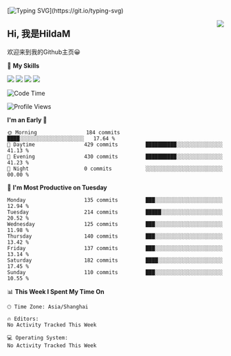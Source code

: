 [![Typing SVG](https://readme-typing-svg.herokuapp.com?size=50&duration=5000&color=8C43EA&vCenter=true&width=2000&height=70&lines=开拓视野,+冲破艰险,+洞悉所有,+贴近生活,+寻找真爱,+感受彼此;这就是人生的目的.)](https://git.io/typing-svg)

<a href="#">
  <img align="right" src="https://github-readme-stats.vercel.app/api?username=HildaM&count_private=true&show_icons=true&bg_color=15,f2f7fd,E0EAFC" />
</a>

## Hi, 我是HildaM

欢迎来到我的Github主页😀

🌟 **My Skills**  

![](https://img.shields.io/badge/-Python-3776AB?style=flat-square&logo=Python&logoColor=fff)
![](https://img.shields.io/badge/-Java-F7DF1E?style=flat-square&logo=Java&logoColor=fff)
![](https://img.shields.io/badge/-Linux-000000?style=flat-square&logo=Linux&logoColor=fff)
![](https://img.shields.io/badge/-Golang-000000?style=flat-square&logo=Golang&logoColor=fff)




<!--START_SECTION:waka-->
![Code Time](http://img.shields.io/badge/Code%20Time-199%20hrs%2057%20mins-blue)

![Profile Views](http://img.shields.io/badge/Profile%20Views-0-blue)

**I'm an Early 🐤** 

```text
🌞 Morning                184 commits         ████░░░░░░░░░░░░░░░░░░░░░   17.64 % 
🌆 Daytime                429 commits         ██████████░░░░░░░░░░░░░░░   41.13 % 
🌃 Evening                430 commits         ██████████░░░░░░░░░░░░░░░   41.23 % 
🌙 Night                  0 commits           ░░░░░░░░░░░░░░░░░░░░░░░░░   00.00 % 
```
📅 **I'm Most Productive on Tuesday** 

```text
Monday                   135 commits         ███░░░░░░░░░░░░░░░░░░░░░░   12.94 % 
Tuesday                  214 commits         █████░░░░░░░░░░░░░░░░░░░░   20.52 % 
Wednesday                125 commits         ███░░░░░░░░░░░░░░░░░░░░░░   11.98 % 
Thursday                 140 commits         ███░░░░░░░░░░░░░░░░░░░░░░   13.42 % 
Friday                   137 commits         ███░░░░░░░░░░░░░░░░░░░░░░   13.14 % 
Saturday                 182 commits         ████░░░░░░░░░░░░░░░░░░░░░   17.45 % 
Sunday                   110 commits         ███░░░░░░░░░░░░░░░░░░░░░░   10.55 % 
```


📊 **This Week I Spent My Time On** 

```text
🕑︎ Time Zone: Asia/Shanghai

🔥 Editors: 
No Activity Tracked This Week

💻 Operating System: 
No Activity Tracked This Week
```


<!--END_SECTION:waka-->
